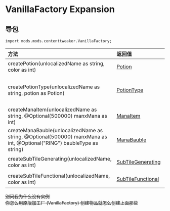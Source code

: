 # VanillaFactory Expansion

## 导包

```zenscript
import mods.mods.contenttweaker.VanillaFactory;
```

| 方法                                                           | 返回值      | 描述 |
| :------------------------------------------------------------ | :--------- | ---- |
| createPotion(unlocalizedName as string, color as int)         | [Potion](https://github.com/ikexing-cn/RandomTweaker/blob/1.12/wiki/zh_cn/modSupport/ContentTweaker/Potion/Potion.md) | 创建一个 Potion |
| createPotionType(unlocalizedName as string, potion as Potion) | [PotionType](https://github.com/ikexing-cn/RandomTweaker/blob/1.12/wiki/zh_cn/modSupport/ContentTweaker/Potion/PotionType.md) | 创建一个 PotionType 药水瓶属于这一类 |
| createManaItem(unlocalizedName as string, @Optional(500000) manxMana as int) | [ManaItem](https://github.com/ikexing-cn/RandomTweaker/blob/1.12/wiki/zh_cn/modSupport/ContentTweaker/ManaItem/ManaItem.md) | 创建一个魔力物品 |
| createManaBauble(unlocalizedName as string, @Optional(500000) manxMana as int, @Optional("RING") baubleType as string) | [ManaBauble](https://github.com/ikexing-cn/RandomTweaker/blob/1.12/wiki/zh_cn/modSupport/ContentTweaker/ManaBauble/ManaBauble.md) | 创建一个魔力饰品
| createSubTileGenerating(unlocalizedName, color as int) | [SubTileGenerating](https://github.com/ikexing-cn/RandomTweaker/blob/1.12/wiki/zh_cn/modSupport/ContentTweaker/SubTileEntity/SubTileGenerating.md) | 创建一朵产魔花 |
| createSubTileFunctional(unlocalizedName, color as int) | [SubTileFunctional](https://github.com/ikexing-cn/RandomTweaker/blob/1.12/wiki/zh_cn/modSupport/ContentTweaker/SubTileEntity/SubTileFunctional.md) | 创建一朵功能花花 |

~~别问我为什么没有实例~~  
~~你怎么用原版加工厂 (VanillaFactory) 创建物品就怎么创建上面那些~~
